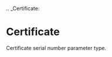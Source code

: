[//]: # (THE CONTENT BELOW IS GENERATED. DO NOT EDIT.)
.. _Certificate:

# Certificate
[//]: # (ADD YOUR NOTES BELOW. THESE WILL BE PICKED EVERY TIME THE DOCS ARE REGENERATED. //end)

Certificate serial number parameter type.
